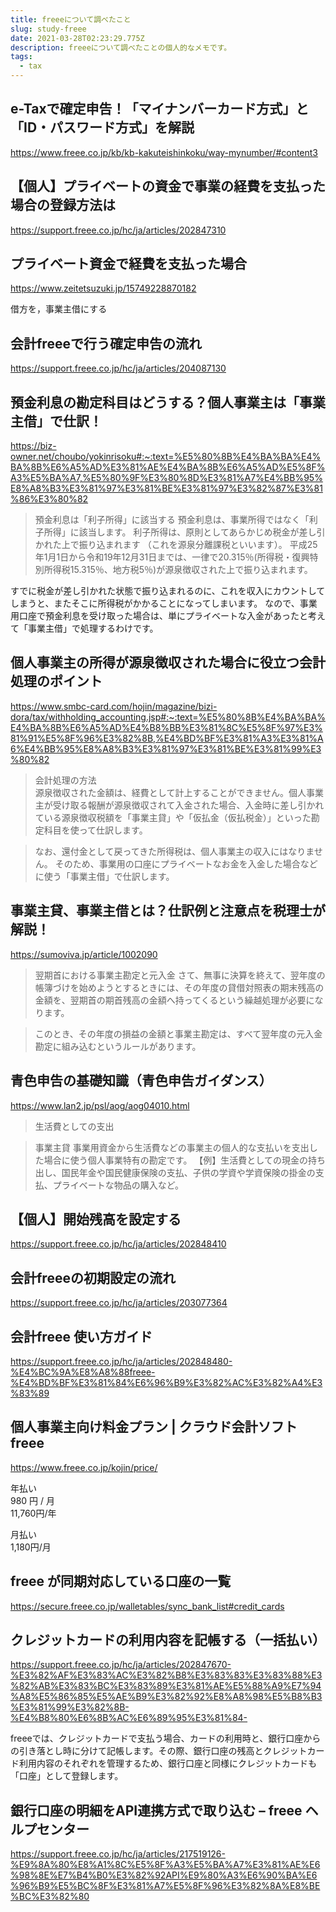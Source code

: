 ```yaml
---
title: freeeについて調べたこと
slug: study-freee
date: 2021-03-28T02:23:29.775Z
description: freeeについて調べたことの個人的なメモです。
tags:
  - tax
---
```

## e-Taxで確定申告！「マイナンバーカード方式」と「ID・パスワード方式」を解説
<https://www.freee.co.jp/kb/kb-kakuteishinkoku/way-mynumber/#content3>

## 【個人】プライベートの資金で事業の経費を支払った場合の登録方法は
<https://support.freee.co.jp/hc/ja/articles/202847310>

## プライベート資金で経費を支払った場合
<https://www.zeitetsuzuki.jp/15749228870182>

借方を，事業主借にする

## 会計freeeで行う確定申告の流れ
<https://support.freee.co.jp/hc/ja/articles/204087130>

## 預金利息の勘定科目はどうする？個人事業主は「事業主借」で仕訳！
<https://biz-owner.net/choubo/yokinrisoku#:~:text=%E5%80%8B%E4%BA%BA%E4%BA%8B%E6%A5%AD%E3%81%AE%E4%BA%8B%E6%A5%AD%E5%8F%A3%E5%BA%A7,%E5%80%9F%E3%80%8D%E3%81%A7%E4%BB%95%E8%A8%B3%E3%81%97%E3%81%BE%E3%81%97%E3%82%87%E3%81%86%E3%80%82>
>預金利息は「利子所得」に該当する
預金利息は、事業所得ではなく「利子所得」に該当します。 利子所得は、原則としてあらかじめ税金が差し引かれた上で振り込まれます （これを源泉分離課税といいます）。 平成25年1月1日から令和19年12月31日までは、一律で20.315％(所得税・復興特別所得税15.315％、地方税5％)が源泉徴収された上で振り込まれます。

すでに税金が差し引かれた状態で振り込まれるのに、これを収入にカウントしてしまうと、またそこに所得税がかかることになってしまいます。 なので、事業用口座で預金利息を受け取った場合は、単にプライベートな入金があったと考えて「事業主借」で処理するわけです。

## 個人事業主の所得が源泉徴収された場合に役立つ会計処理のポイント
<https://www.smbc-card.com/hojin/magazine/bizi-dora/tax/withholding_accounting.jsp#:~:text=%E5%80%8B%E4%BA%BA%E4%BA%8B%E6%A5%AD%E4%B8%BB%E3%81%8C%E5%8F%97%E3%81%91%E5%8F%96%E3%82%8B,%E4%BD%BF%E3%81%A3%E3%81%A6%E4%BB%95%E8%A8%B3%E3%81%97%E3%81%BE%E3%81%99%E3%80%82>
>会計処理の方法  
>源泉徴収された金額は、経費として計上することができません。個人事業主が受け取る報酬が源泉徴収されて入金された場合、入金時に差し引かれている源泉徴収税額を「事業主貸」や「仮払金（仮払税金）」といった勘定科目を使って仕訳します。

>なお、還付金として戻ってきた所得税は、個人事業主の収入にはなりません。
そのため、事業用の口座にプライベートなお金を入金した場合などに使う「事業主借」で仕訳します。


## 事業主貸、事業主借とは？仕訳例と注意点を税理士が解説！
<https://sumoviva.jp/article/1002090>
>翌期首における事業主勘定と元入金
さて、無事に決算を終えて、翌年度の帳簿づけを始めようとするときには、その年度の貸借対照表の期末残高の金額を、翌期首の期首残高の金額へ持ってくるという繰越処理が必要になります。

>このとき、その年度の損益の金額と事業主勘定は、すべて翌年度の元入金勘定に組み込むというルールがあります。

## 青色申告の基礎知識（青色申告ガイダンス）
<https://www.lan2.jp/psl/aog/aog04010.html>
>生活費としての支出

>事業主貸	事業用資金から生活費などの事業主の個人的な支払いを支出した場合に使う個人事業特有の勘定です。
【例】生活費としての現金の持ち出し、国民年金や国民健康保険の支払、子供の学資や学資保険の掛金の支払、プライベートな物品の購入など。

## 【個人】開始残高を設定する
<https://support.freee.co.jp/hc/ja/articles/202848410>

## 会計freeeの初期設定の流れ
<https://support.freee.co.jp/hc/ja/articles/203077364>

## 会計freee 使い方ガイド

<https://support.freee.co.jp/hc/ja/articles/202848480-%E4%BC%9A%E8%A8%88freee-%E4%BD%BF%E3%81%84%E6%96%B9%E3%82%AC%E3%82%A4%E3%83%89>

## 個人事業主向け料金プラン | クラウド会計ソフト freee

<https://www.freee.co.jp/kojin/price/>

年払い  
980 円 / 月  
11,760円/年

月払い  
1,180円/月

## freee が同期対応している口座の一覧

<https://secure.freee.co.jp/walletables/sync_bank_list#credit_cards>

## クレジットカードの利用内容を記帳する（一括払い）

<https://support.freee.co.jp/hc/ja/articles/202847670-%E3%82%AF%E3%83%AC%E3%82%B8%E3%83%83%E3%83%88%E3%82%AB%E3%83%BC%E3%83%89%E3%81%AE%E5%88%A9%E7%94%A8%E5%86%85%E5%AE%B9%E3%82%92%E8%A8%98%E5%B8%B3%E3%81%99%E3%82%8B-%E4%B8%80%E6%8B%AC%E6%89%95%E3%81%84->

freeeでは、クレジットカードで支払う場合、カードの利用時と、銀行口座からの引き落とし時に分けて記帳します。その際、銀行口座の残高とクレジットカード利用内容のそれぞれを管理するため、銀行口座と同様にクレジットカードも「口座」として登録します。

## 銀行口座の明細をAPI連携方式で取り込む &ndash; freee ヘルプセンター

<https://support.freee.co.jp/hc/ja/articles/217519126-%E9%8A%80%E8%A1%8C%E5%8F%A3%E5%BA%A7%E3%81%AE%E6%98%8E%E7%B4%B0%E3%82%92API%E9%80%A3%E6%90%BA%E6%96%B9%E5%BC%8F%E3%81%A7%E5%8F%96%E3%82%8A%E8%BE%BC%E3%82%80>